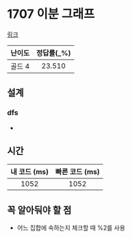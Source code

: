 # 1707 이분 그래프

[링크](https://www.acmicpc.net/problem/1707)

| 난이도  | 정답률(\_%) |
|:----:|:--------:|
| 골드 4 |     23.510     |

## 설계

### dfs
- 

## 시간

| 내 코드 (ms) | 빠른 코드 (ms) |
|:---------:|:----------:|
|    1052    |    1052     |

## 꼭 알아둬야 할 점
- 어느 집합에 속하는지 체크할 때 %2를 사용
